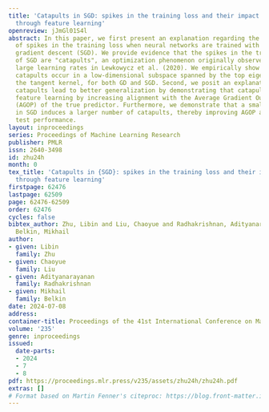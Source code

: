 ```yaml
---
title: 'Catapults in SGD: spikes in the training loss and their impact on generalization
  through feature learning'
openreview: jJmGl01S4l
abstract: In this paper, we first present an explanation regarding the common occurrence
  of spikes in the training loss when neural networks are trained with stochastic
  gradient descent (SGD). We provide evidence that the spikes in the training loss
  of SGD are "catapults", an optimization phenomenon originally observed in GD with
  large learning rates in Lewkowycz et al. (2020). We empirically show that these
  catapults occur in a low-dimensional subspace spanned by the top eigenvectors of
  the tangent kernel, for both GD and SGD. Second, we posit an explanation for how
  catapults lead to better generalization by demonstrating that catapults increase
  feature learning by increasing alignment with the Average Gradient Outer Product
  (AGOP) of the true predictor. Furthermore, we demonstrate that a smaller batch size
  in SGD induces a larger number of catapults, thereby improving AGOP alignment and
  test performance.
layout: inproceedings
series: Proceedings of Machine Learning Research
publisher: PMLR
issn: 2640-3498
id: zhu24h
month: 0
tex_title: 'Catapults in {SGD}: spikes in the training loss and their impact on generalization
  through feature learning'
firstpage: 62476
lastpage: 62509
page: 62476-62509
order: 62476
cycles: false
bibtex_author: Zhu, Libin and Liu, Chaoyue and Radhakrishnan, Adityanarayanan and
  Belkin, Mikhail
author:
- given: Libin
  family: Zhu
- given: Chaoyue
  family: Liu
- given: Adityanarayanan
  family: Radhakrishnan
- given: Mikhail
  family: Belkin
date: 2024-07-08
address:
container-title: Proceedings of the 41st International Conference on Machine Learning
volume: '235'
genre: inproceedings
issued:
  date-parts:
  - 2024
  - 7
  - 8
pdf: https://proceedings.mlr.press/v235/assets/zhu24h/zhu24h.pdf
extras: []
# Format based on Martin Fenner's citeproc: https://blog.front-matter.io/posts/citeproc-yaml-for-bibliographies/
---
```

